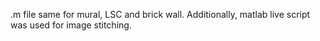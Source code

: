.m file same for mural, LSC and brick wall. Additionally, matlab live script was used for image stitching.
